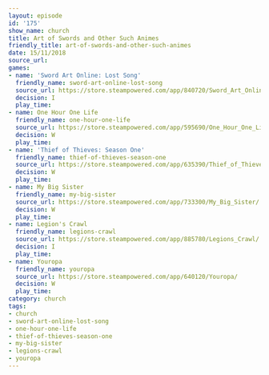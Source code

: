 ```yaml
---
layout: episode
id: '175'
show_name: church
title: Art of Swords and Other Such Animes
friendly_title: art-of-swords-and-other-such-animes
date: 15/11/2018
source_url: 
games:
- name: 'Sword Art Online: Lost Song'
  friendly_name: sword-art-online-lost-song
  source_url: https://store.steampowered.com/app/840720/Sword_Art_Online_Lost_Song/
  decision: I
  play_time: 
- name: One Hour One Life
  friendly_name: one-hour-one-life
  source_url: https://store.steampowered.com/app/595690/One_Hour_One_Life/
  decision: W
  play_time: 
- name: 'Thief of Thieves: Season One'
  friendly_name: thief-of-thieves-season-one
  source_url: https://store.steampowered.com/app/635390/Thief_of_Thieves_Season_One/
  decision: W
  play_time: 
- name: My Big Sister
  friendly_name: my-big-sister
  source_url: https://store.steampowered.com/app/733300/My_Big_Sister/
  decision: W
  play_time: 
- name: Legion's Crawl
  friendly_name: legions-crawl
  source_url: https://store.steampowered.com/app/885780/Legions_Crawl/
  decision: I
  play_time: 
- name: Youropa
  friendly_name: youropa
  source_url: https://store.steampowered.com/app/640120/Youropa/
  decision: W
  play_time: 
category: church
tags:
- church
- sword-art-online-lost-song
- one-hour-one-life
- thief-of-thieves-season-one
- my-big-sister
- legions-crawl
- youropa
---
```

